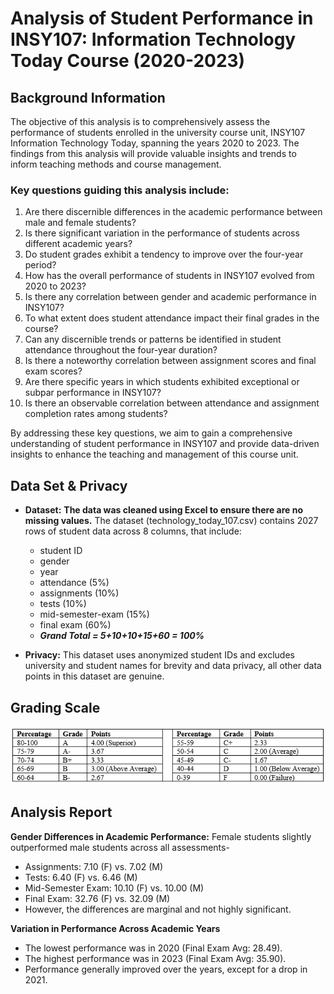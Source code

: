 # Analysis of Student Performance in INSY107: Information Technology Today Course (2020-2023)

## Background Information
The objective of this analysis is to comprehensively assess the performance of students enrolled in the university course unit, INSY107 Information Technology Today, spanning the years 2020 to 2023. The findings from this analysis will provide valuable insights and trends to inform teaching methods and course management. 
### Key questions guiding this analysis include:
1. Are there discernible differences in the academic performance between male and female students?
2. Is there significant variation in the performance of students across different academic years?
3. Do student grades exhibit a tendency to improve over the four-year period?
4. How has the overall performance of students in INSY107 evolved from 2020 to 2023?
5. Is there any correlation between gender and academic performance in INSY107?
6. To what extent does student attendance impact their final grades in the course?
7. Can any discernible trends or patterns be identified in student attendance throughout the four-year duration?
8. Is there a noteworthy correlation between assignment scores and final exam scores?
9. Are there specific years in which students exhibited exceptional or subpar performance in INSY107?
10. Is there an observable correlation between attendance and assignment completion rates among students?

By addressing these key questions, we aim to gain a comprehensive understanding of student performance in INSY107 and provide data-driven insights to enhance the teaching and management of this course unit.
## Data Set & Privacy
* **Dataset:** **The data was cleaned using Excel to ensure there are no missing values.** The dataset (technology_today_107.csv) contains 2027 rows of student data across 8 columns, that include:
    * student ID 
    * gender 
    * year
    * attendance (5%)
    * assignments (10%)
    * tests (10%)
    * mid-semester-exam (15%)
    * final exam (60%) 
    * ***Grand Total = 5+10+10+15+60 = 100%***

* **Privacy:** This dataset uses anonymized student IDs and excludes university and student names for brevity and data privacy, all other data points in this dataset are genuine. 

## Grading Scale
![grading-scale.PNG](img/grading-scale.PNG)

## Analysis Report
**Gender Differences in Academic Performance:** Female students slightly outperformed male students across all assessments-
   * Assignments: 7.10 (F) vs. 7.02 (M)
   * Tests: 6.40 (F) vs. 6.46 (M)
   * Mid-Semester Exam: 10.10 (F) vs. 10.00 (M)
   * Final Exam: 32.76 (F) vs. 32.09 (M)
   * However, the differences are marginal and not highly significant.

**Variation in Performance Across Academic Years**
   * The lowest performance was in 2020 (Final Exam Avg: 28.49).
   * The highest performance was in 2023 (Final Exam Avg: 35.90).
   * Performance generally improved over the years, except for a drop in 2021.
